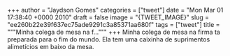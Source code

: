 
+++
author = "Jaydson Gomes"
categories = ["tweet"]
date = "Mon Mar 01 17:38:40 +0000 2010"
draft = false
image = "{TWEET_IMAGE}"
slug = "ee260b22e39f637ec75ade9291c3a85371aa680f"
tags = ["tweet"]
title = """Minha colega de mesa na f..."""
+++
Minha colega de mesa na firma ta preparada para o fim do mundo. Ela tem uma caixinha de suprimentos alimetícios em baixo da mesa.
